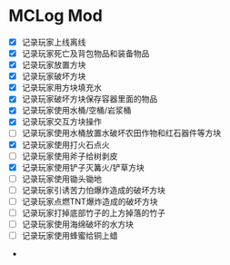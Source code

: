 # MCLog Mod

- [x] 记录玩家上线离线 
- [x] 记录玩家死亡及背包物品和装备物品 
- [x] 记录玩家放置方块
- [x] 记录玩家破坏方块
- [x] 记录玩家用方块填充水
- [x] 记录玩家破坏方块保存容器里面的物品
- [x] 记录玩家使用水桶/空桶/岩浆桶
- [x] 记录玩家交互方块操作
- [ ] 记录玩家使用水桶放置水破坏农田作物和红石器件等方块
- [x] 记录玩家使用打火石点火
- [ ] 记录玩家使用斧子给树剥皮
- [x] 记录玩家使用铲子灭篝火/铲草方块
- [ ] 记录玩家使用锄头锄地
- [ ] 记录玩家引诱苦力怕爆炸造成的破坏方块
- [ ] 记录玩家点燃TNT爆炸造成的破坏方块
- [ ] 记录玩家打掉底部竹子的上方掉落的竹子
- [ ] 记录玩家使用海绵破坏的水方块
- [ ] 记录玩家使用蜂蜜给铜上蜡
- 
